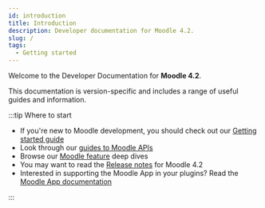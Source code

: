 ```yaml
---
id: introduction
title: Introduction
description: Developer documentation for Moodle 4.2.
slug: /
tags:
  - Getting started
---
```


Welcome to the Developer Documentation for **Moodle 4.2**.

This documentation is version-specific and includes a range of useful guides and information.

:::tip Where to start

- If you're new to Moodle development, you should check out our [Getting started guide](/general/development/gettingstarted)
- Look through our [guides to Moodle APIs](./apis.md)
- Browse our [Moodle feature](./guides.md) deep dives
- You may want to read the [Release notes](/general/releases/4.2) for Moodle 4.2
- Interested in supporting the Moodle App in your plugins? Read the [Moodle App documentation](/general/app)

:::
